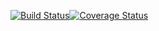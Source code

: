 [![Build Status](https://travis-ci.org/NikitaZhidov/LRSecond.svg?branch=master)](https://travis-ci.org/NikitaZhidov/LRSecond)[![Coverage Status](https://coveralls.io/repos/github/NikitaZhidov/LRSecond/badge.svg?branch=master)](https://coveralls.io/github/NikitaZhidov/LRSecond?branch=master)